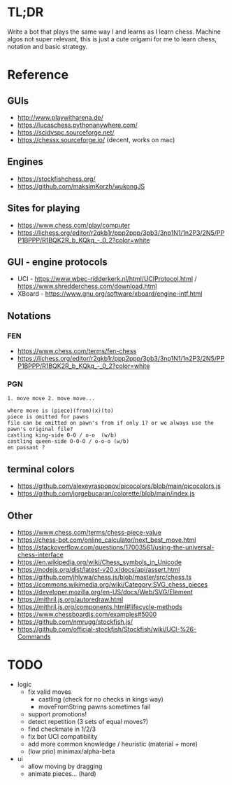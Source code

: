 # TL;DR

Write a bot that plays the same way I and learns as I learn chess.
Machine algos not super relevant, this is just a cute origami for me to learn chess, notation and basic strategy.

# Reference

## GUIs

- http://www.playwitharena.de/
- https://lucaschess.pythonanywhere.com/
- https://scidvspc.sourceforge.net/
- https://chessx.sourceforge.io/  (decent, works on mac)


## Engines

- https://stockfishchess.org/
- https://github.com/maksimKorzh/wukongJS


## Sites for playing

- https://www.chess.com/play/computer
- https://lichess.org/editor/r2qkb1r/ppp2ppp/3pb3/3np1N1/1n2P3/2N5/PPP1BPPP/R1BQK2R_b_KQkq_-_0_2?color=white


## GUI - engine protocols

- UCI - https://www.wbec-ridderkerk.nl/html/UCIProtocol.html / https://www.shredderchess.com/download.html
- XBoard - https://www.gnu.org/software/xboard/engine-intf.html


## Notations

### FEN

- https://www.chess.com/terms/fen-chess
- https://lichess.org/editor/r2qkb1r/ppp2ppp/3pb3/3np1N1/1n2P3/2N5/PPP1BPPP/R1BQK2R_b_KQkq_-_0_2?color=white


### PGN

    1. move move 2. move move...

    where move is (piece)(from)(x)(to)
    piece is omitted for pawns
    file can be omitted on pawn's from if only 1? or we always use the pawn's original file?
    castling king-side O-O / o-o  (w/b)
    castling queen-side O-O-O / o-o-o (w/b)
    en passant ?


## terminal colors

- https://github.com/alexeyraspopov/picocolors/blob/main/picocolors.js
- https://github.com/jorgebucaran/colorette/blob/main/index.js


## Other

- https://www.chess.com/terms/chess-piece-value
- https://chess-bot.com/online_calculator/next_best_move.html
- https://stackoverflow.com/questions/17003561/using-the-universal-chess-interface
- https://en.wikipedia.org/wiki/Chess_symbols_in_Unicode
- https://nodejs.org/dist/latest-v20.x/docs/api/assert.html
- https://github.com/jhlywa/chess.js/blob/master/src/chess.ts
- https://commons.wikimedia.org/wiki/Category:SVG_chess_pieces
- https://developer.mozilla.org/en-US/docs/Web/SVG/Element
- https://mithril.js.org/autoredraw.html
- https://mithril.js.org/components.html#lifecycle-methods
- https://www.chessboardjs.com/examples#5000
- https://github.com/nmrugg/stockfish.js/
- https://github.com/official-stockfish/Stockfish/wiki/UCI-%26-Commands

# TODO

- logic
    - fix valid moves
        - castling (check for no checks in kings way)
        - moveFromString pawns sometimes fail
    - support promotions!
    - detect repetition (3 sets of equal moves?)
    - find checkmate in 1/2/3
    - fix bot UCI compatibility
    - add more common knowledge / heuristic (material + more)
    - (low prio) minimax/alpha-beta
- ui
    - allow moving by dragging
    - animate pieces... (hard)
